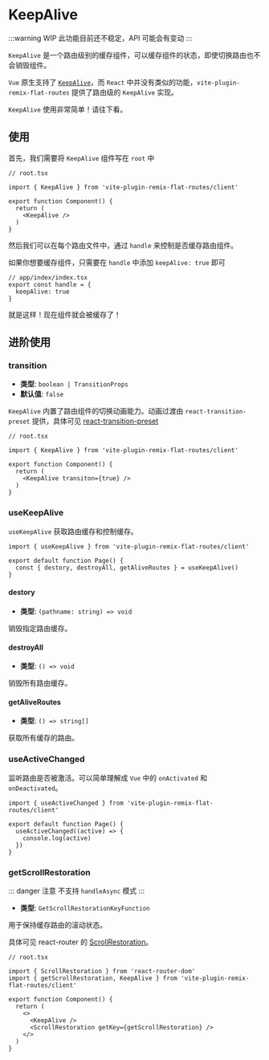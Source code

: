 # KeepAlive

:::warning WIP
此功能目前还不稳定，API 可能会有变动
:::

`KeepAlive` 是一个路由级别的缓存组件，可以缓存组件的状态，即使切换路由也不会销毁组件。

`Vue` 原生支持了 [`KeepAlive`](https://cn.vuejs.org/guide/built-ins/keep-alive)，而 `React` 中并没有类似的功能，`vite-plugin-remix-flat-routes` 提供了路由级的 `KeepAlive` 实现。

`KeepAlive` 使用非常简单！请往下看。

## 使用

首先，我们需要将 `KeepAlive` 组件写在 `root` 中

```tsx
// root.tsx

import { KeepAlive } from 'vite-plugin-remix-flat-routes/client'

export function Component() {
  return (
    <KeepAlive />
  )
}
```

然后我们可以在每个路由文件中，通过 `handle` 来控制是否缓存路由组件。

如果你想要缓存组件，只需要在 `handle` 中添加 `keepAlive: true` 即可
```tsx
// app/index/index.tsx
export const handle = {
  keepAlive: true
}
```


就是这样！现在组件就会被缓存了！

## 进阶使用

### transition

- **类型**: `boolean | TransitionProps`
- **默认值**: `false`

`KeepAlive` 内置了路由组件的切换动画能力。动画过渡由 `react-transition-preset` 提供，具体可见 [react-transition-preset](https://github.com/hemengke1997/react-transition-preset)

```tsx
// root.tsx

import { KeepAlive } from 'vite-plugin-remix-flat-routes/client'

export function Component() {
  return (
    <KeepAlive transiton={true} />
  )
}
```

### useKeepAlive

`useKeepAlive` 获取路由缓存和控制缓存。

```tsx
import { useKeepAlive } from 'vite-plugin-remix-flat-routes/client'

export default function Page() {
  const { destory, destroyAll, getAliveRoutes } = useKeepAlive()
}
```

#### destory

- **类型**: `(pathname: string) => void`

销毁指定路由缓存。

#### destroyAll

- **类型**: `() => void`

销毁所有路由缓存。

#### getAliveRoutes

- **类型**: `() => string[]`

获取所有缓存的路由。

### useActiveChanged

监听路由是否被激活。可以简单理解成 `Vue` 中的 `onActivated` 和 `onDeactivated`。

```tsx
import { useActiveChanged } from 'vite-plugin-remix-flat-routes/client'

export default function Page() {
  useActiveChanged((active) => {
    console.log(active)
  })
}
```

### getScrollRestoration

::: danger 注意
不支持 `handleAsync` 模式
:::

- **类型**: `GetScrollRestorationKeyFunction`

用于保持缓存路由的滚动状态。

具体可见 react-router 的 [ScrollRestoration](https://reactrouter.com/6.28.0/components/scroll-restoration#getkey)。

```tsx
// root.tsx

import { ScrollRestoration } from 'react-router-dom'
import { getScrollRestoration, KeepAlive } from 'vite-plugin-remix-flat-routes/client'

export function Component() {
  return (
    <>
      <KeepAlive />
      <ScrollRestoration getKey={getScrollRestoration} />
    </>
  )
}
```
